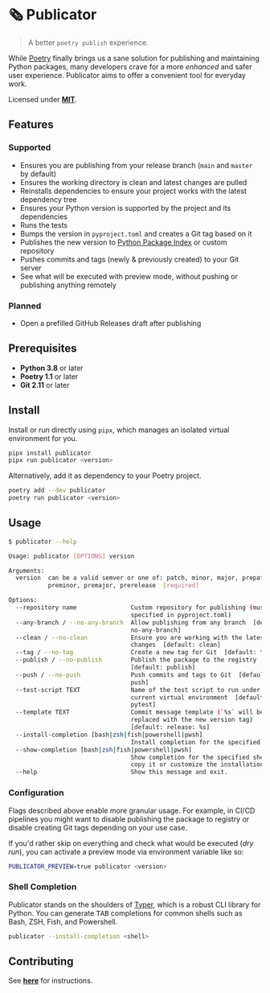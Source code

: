 # 🗞 Publicator

> A better `poetry publish` experience.

While [Poetry](https://python-poetry.org) finally brings us a sane solution for publishing and maintaining Python packages, many developers crave for a more _enhanced_ and safer user experience. Publicator aims to offer a convenient tool for everyday work.

Licensed under [**MIT**](LICENSE.md).

## Features

### Supported

- Ensures you are publishing from your release branch (`main` and `master` by default)
- Ensures the working directory is clean and latest changes are pulled
- Reinstalls dependencies to ensure your project works with the latest dependency tree
- Ensures your Python version is supported by the project and its dependencies
- Runs the tests
- Bumps the version in `pyproject.toml` and creates a Git tag based on it
- Publishes the new version to [Python Package Index](https://pypi.org) or custom repository
- Pushes commits and tags (newly & previously created) to your Git server
- See what will be executed with preview mode, without pushing or publishing anything remotely

### Planned

- Open a prefilled GitHub Releases draft after publishing

## Prerequisites

- **Python 3.8** or later
- **Poetry 1.1** or later
- **Git 2.11** or later

## Install

Install or run directly using `pipx`, which manages an isolated virtual environment for you.

```sh
pipx install publicator
pipx run publicator <version>
```

Alternatively, add it as dependency to your Poetry project.

```sh
poetry add --dev publicator
poetry run publicator <version>
```

## Usage

```sh
$ publicator --help

Usage: publicator [OPTIONS] version

Arguments:
  version  can be a valid semver or one of: patch, minor, major, prepatch,
           preminor, premajor, prerelease  [required]

Options:
  --repository name               Custom repository for publishing (must be
                                  specified in pyproject.toml)
  --any-branch / --no-any-branch  Allow publishing from any branch  [default:
                                  no-any-branch]
  --clean / --no-clean            Ensure you are working with the latest
                                  changes  [default: clean]
  --tag / --no-tag                Create a new tag for Git  [default: tag]
  --publish / --no-publish        Publish the package to the registry
                                  [default: publish]
  --push / --no-push              Push commits and tags to Git  [default:
                                  push]
  --test-script TEXT              Name of the test script to run under the
                                  current virtual environment  [default:
                                  pytest]
  --template TEXT                 Commit message template (`%s` will be
                                  replaced with the new version tag)
                                  [default: release: %s]
  --install-completion [bash|zsh|fish|powershell|pwsh]
                                  Install completion for the specified shell.
  --show-completion [bash|zsh|fish|powershell|pwsh]
                                  Show completion for the specified shell, to
                                  copy it or customize the installation.
  --help                          Show this message and exit.
```

### Configuration

Flags described above enable more granular usage. For example, in CI/CD pipelines you might want to disable publishing the package to registry or disable creating Git tags depending on your use case.

If you'd rather skip on everything and check what would be executed (_dry run_), you can activate a preview mode via environment variable like so:

```sh
PUBLICATOR_PREVIEW=true publicator <version>
```

### Shell Completion

Publicator stands on the shoulders of [Typer](https://typer.tiangolo.com), which is a robust CLI library for Python. You can generate <kbd>TAB</kbd> completions for common shells such as Bash, ZSH, Fish, and Powershell.

```sh
publicator --install-completion <shell>
```

## Contributing

See [**here**](CONTRIBUTING.md) for instructions.
